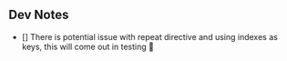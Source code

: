 ## Dev Notes

- [] There is potential issue with repeat directive and using indexes as keys, this will come out in testing :thinking:
